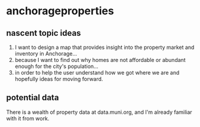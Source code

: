 # anchorageproperties

## nascent topic ideas
1. I want to design a map that provides insight into the property market and inventory in Anchorage...
2. because I want to find out why homes are not affordable or abundant enough for the city's population...
3. in order to help the user understand how we got where we are and hopefully ideas for moving forward.

## potential data
There is a wealth of property data at data.muni.org, and I'm already familiar with it from work.
